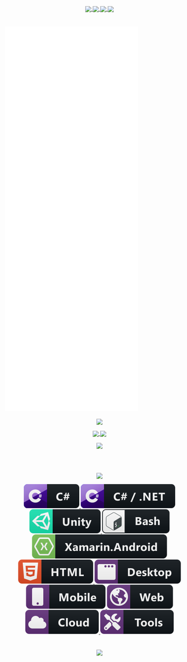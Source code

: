 <p align="center">
<a href="https://github.com/Hgnim/TimedPower">
  <img align="center" src="https://github-readme-stats.vercel.app/api/pin/?username=Hgnim&repo=TimedPower&theme=algolia"/>
</a>
<a href="https://github.com/Hgnim/Undertale_Life">
  <img align="center" src="https://github-readme-stats.vercel.app/api/pin/?username=Hgnim&repo=Undertale_Life&theme=algolia"/>
</a>
<a href="https://github.com/Hgnim/MinecraftServerPlayerDataManager">
  <img align="center" src="https://github-readme-stats.vercel.app/api/pin/?username=Hgnim&repo=MinecraftServerPlayerDataManager&theme=algolia"/>
</a>
<a href="https://github.com/Hgnim/KeyInputMacro">
  <img align="center" src="https://github-readme-stats.vercel.app/api/pin/?username=Hgnim&repo=KeyInputMacro&theme=algolia" />
</a>
 <p/>
   
#
<picture>
  <img src="/github-metrics.svg" alt="Metrics"/>
</picture>
<p align="center">
<a href="#">
<img align="center" src="https://github-readme-activity-graph.vercel.app/graph?username=Hgnim&grid=false&days=90&theme=react-dark&hide_border=true&custom_title=Hgnim的提交数图表"/>
  <a/>
    <p/>
    
<p align="center">
  <a href="#">
<img align="center" src="https://github-readme-stats.vercel.app/api/top-langs/?username=Hgnim&locale=cn&layout=pie&theme=transparent&hide_border=true&hide=scss,css&langs_count=6"/>
<a/>
<a href="#">
<img align="center" src="https://github-readme-stats.vercel.app/api?username=Hgnim&locale=cn&theme=transparent&hide_border=true&show=reviews,discussions_started,discussions_answered,prs_merged,prs_merged_percentage&rank_icon=github"/>
<a/>
  <p/>
    
  <p align="center">
<a href="#">
<img align="center" src="https://github-profile-trophy.vercel.app/?username=Hgnim&theme=nord&no-bg=true&no-frame=true"/>
<a/>
  <p/>
<br/>
<br/>
  <p align="center">
  <a href="#">
<img align="center" src="https://skillicons.dev/icons?i=cs,dotnet,unity,windows,linux,debian,raspberrypi,bash,github,git,visualstudio,vscode,html,cpp,ubuntu&theme=dark"/>
<a/>
<p/>
  <p align="center">
<a href="#">
  <img src="https://github.com/MikeCodesDotNET/ColoredBadges/blob/master/svg/dev/languages/csharp.svg" style="vertical-align:top margin:6px 4px">
  <img src="https://github.com/MikeCodesDotNET/ColoredBadges/blob/master/svg/dev/languages/csharp_dotnet.svg" style="vertical-align:top margin:6px 4px">
  <img src="https://github.com/MikeCodesDotNET/ColoredBadges/blob/master/svg/dev/frameworks/unity.svg" style="vertical-align:top margin:6px 4px">
  <img src="https://github.com/MikeCodesDotNET/ColoredBadges/blob/master/svg/dev/tools/bash.svg" style="vertical-align:top margin:6px 4px">
  <img src="https://github.com/MikeCodesDotNET/ColoredBadges/blob/master/svg/dev/frameworks/xamarin_android.svg" style="vertical-align:top margin:6px 4px">  
  <img src="https://github.com/MikeCodesDotNET/ColoredBadges/blob/master/svg/dev/languages/html.svg" style="vertical-align:top margin:6px 4px">
  <img src="https://github.com/MikeCodesDotNET/ColoredBadges/blob/master/svg/dev/misc/desktop.svg" style="vertical-align:top margin:6px 4px">
  <img src="https://github.com/MikeCodesDotNET/ColoredBadges/blob/master/svg/dev/misc/mobile.svg" style="vertical-align:top margin:6px 4px">  
  <img src="https://github.com/MikeCodesDotNET/ColoredBadges/blob/master/svg/dev/misc/web.svg" style="vertical-align:top margin:6px 4px">
  <img src="https://github.com/MikeCodesDotNET/ColoredBadges/blob/master/svg/dev/misc/cloud.svg" style="vertical-align:top margin:6px 4px">
  <img src="https://github.com/MikeCodesDotNET/ColoredBadges/blob/master/svg/dev/misc/tools.svg" style="vertical-align:top margin:6px 4px">  
</a> 
<p/>

# 
<p align="center">
<img src="https://komarev.com/ghpvc/?username=Hgnim&label=+++++++++访问次数+"/>
<p/>
<!--![Visitor Count](https://profile-counter.glitch.me/Hgnim/count.svg)-->
